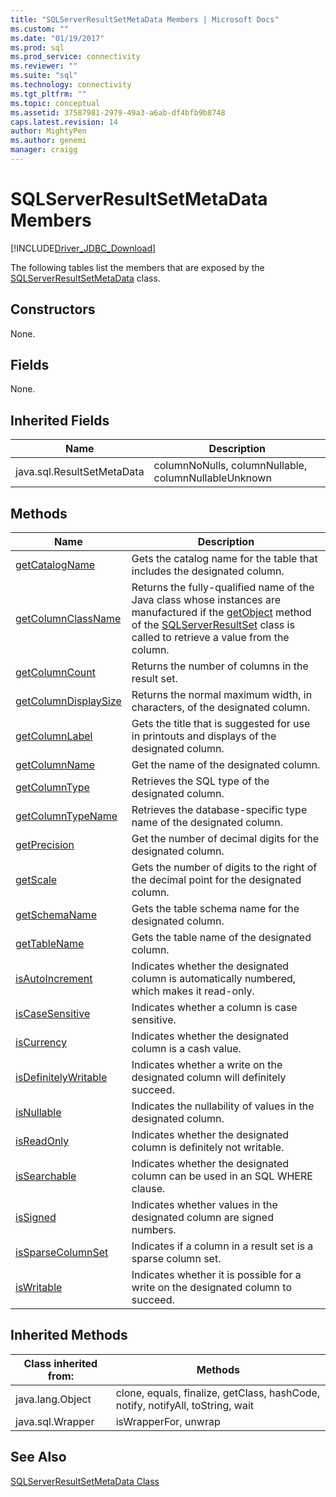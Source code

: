 ```yaml
---
title: "SQLServerResultSetMetaData Members | Microsoft Docs"
ms.custom: ""
ms.date: "01/19/2017"
ms.prod: sql
ms.prod_service: connectivity
ms.reviewer: ""
ms.suite: "sql"
ms.technology: connectivity
ms.tgt_pltfrm: ""
ms.topic: conceptual
ms.assetid: 37587981-2979-49a3-a6ab-df4bfb9b8748
caps.latest.revision: 14
author: MightyPen
ms.author: genemi
manager: craigg
---
```

# SQLServerResultSetMetaData Members
[!INCLUDE[Driver_JDBC_Download](../../../includes/driver_jdbc_download.md)]

  The following tables list the members that are exposed by the [SQLServerResultSetMetaData](../../../connect/jdbc/reference/sqlserverresultsetmetadata-class.md) class.  
  
## Constructors  
 None.  
  
## Fields  
 None.  
  
## Inherited Fields  
  
|Name|Description|  
|----------|-----------------|  
|java.sql.ResultSetMetaData|columnNoNulls, columnNullable, columnNullableUnknown|  
  
## Methods  
  
|Name|Description|  
|----------|-----------------|  
|[getCatalogName](../../../connect/jdbc/reference/getcatalogname-method-sqlserverresultsetmetadata.md)|Gets the catalog name for the table that includes the designated column.|  
|[getColumnClassName](../../../connect/jdbc/reference/getcolumnclassname-method-sqlserverresultsetmetadata.md)|Returns the fully-qualified name of the Java class whose instances are manufactured if the [getObject](../../../connect/jdbc/reference/getobject-method-sqlserverresultset.md) method of the [SQLServerResultSet](../../../connect/jdbc/reference/sqlserverresultset-class.md) class is called to retrieve a value from the column.|  
|[getColumnCount](../../../connect/jdbc/reference/getcolumncount-method-sqlserverresultsetmetadata.md)|Returns the number of columns in the result set.|  
|[getColumnDisplaySize](../../../connect/jdbc/reference/getcolumndisplaysize-method-sqlserverresultsetmetadata.md)|Returns the normal maximum width, in characters, of the designated column.|  
|[getColumnLabel](../../../connect/jdbc/reference/getcolumnlabel-method-sqlserverresultsetmetadata.md)|Gets the title that is suggested for use in printouts and displays of the designated column.|  
|[getColumnName](../../../connect/jdbc/reference/getcolumnname-method-sqlserverresultsetmetadata.md)|Get the name of the designated column.|  
|[getColumnType](../../../connect/jdbc/reference/getcolumntype-method-sqlserverresultsetmetadata.md)|Retrieves the SQL type of the designated column.|  
|[getColumnTypeName](../../../connect/jdbc/reference/getcolumntypename-method-sqlserverresultsetmetadata.md)|Retrieves the database-specific type name of the designated column.|  
|[getPrecision](../../../connect/jdbc/reference/getprecision-method-sqlserverresultsetmetadata.md)|Get the number of decimal digits for the designated column.|  
|[getScale](../../../connect/jdbc/reference/getscale-method-sqlserverresultsetmetadata.md)|Gets the number of digits to the right of the decimal point for the designated column.|  
|[getSchemaName](../../../connect/jdbc/reference/getschemaname-method-sqlserverresultsetmetadata.md)|Gets the table schema name for the designated column.|  
|[getTableName](../../../connect/jdbc/reference/gettablename-method-sqlserverresultsetmetadata.md)|Gets the table name of the designated column.|  
|[isAutoIncrement](../../../connect/jdbc/reference/isautoincrement-method-sqlserverresultsetmetadata.md)|Indicates whether the designated column is automatically numbered, which makes it read-only.|  
|[isCaseSensitive](../../../connect/jdbc/reference/iscasesensitive-method-sqlserverresultsetmetadata.md)|Indicates whether a column is case sensitive.|  
|[isCurrency](../../../connect/jdbc/reference/iscurrency-method-sqlserverresultsetmetadata.md)|Indicates whether the designated column is a cash value.|  
|[isDefinitelyWritable](../../../connect/jdbc/reference/isdefinitelywritable-method-sqlserverresultsetmetadata.md)|Indicates whether a write on the designated column will definitely succeed.|  
|[isNullable](../../../connect/jdbc/reference/isnullable-method-sqlserverresultsetmetadata.md)|Indicates the nullability of values in the designated column.|  
|[isReadOnly](../../../connect/jdbc/reference/isreadonly-method-sqlserverresultsetmetadata.md)|Indicates whether the designated column is definitely not writable.|  
|[isSearchable](../../../connect/jdbc/reference/issearchable-method-sqlserverresultsetmetadata.md)|Indicates whether the designated column can be used in an SQL WHERE clause.|  
|[isSigned](../../../connect/jdbc/reference/issigned-method-sqlserverresultsetmetadata.md)|Indicates whether values in the designated column are signed numbers.|  
|[isSparseColumnSet](../../../connect/jdbc/reference/issparsecolumnset-method-sqlserverresultsetmetadata.md)|Indicates if a column in a result set is a sparse column set.|  
|[isWritable](../../../connect/jdbc/reference/iswritable-method-sqlserverresultsetmetadata.md)|Indicates whether it is possible for a write on the designated column to succeed.|  
  
## Inherited Methods  
  
|Class inherited from:|Methods|  
|---------------------------|-------------|  
|java.lang.Object|clone, equals, finalize, getClass, hashCode, notify, notifyAll, toString, wait|  
|java.sql.Wrapper|isWrapperFor, unwrap|  
  
## See Also  
 [SQLServerResultSetMetaData Class](../../../connect/jdbc/reference/sqlserverresultsetmetadata-class.md)  
  
  
